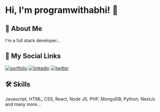 
# Hi, I'm programwithabhi! 👋


## 🚀 About Me
I'm a full stack developer...



## 🔗 My Social Links
[![portfolio](https://img.shields.io/badge/my_portfolio-000?style=for-the-badge&logo=ko-fi&logoColor=white)](https://program-with-abhi.herokuapp.com/)
[![linkedin](https://img.shields.io/badge/linkedin-0A66C2?style=for-the-badge&logo=linkedin&logoColor=white)](https://www.linkedin.com/in/programwithabhi/)
[![twitter](https://img.shields.io/badge/twitter-1DA1F2?style=for-the-badge&logo=twitter&logoColor=white)](https://twitter.com/programwithabhi)


## 🛠 Skills
Javascript, HTML, CSS, React, Node JS, PHP, MongoDB, Python, NextJs and many more...
